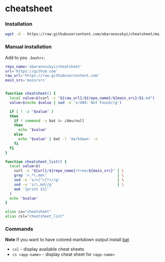 # cheatsheet

### Installation


```bash
wget -O - https://raw.githubusercontent.com/obaranovskyi/cheatsheet/main/cheatsheet.sh | bash
```

### Manual installation

Add to you `.bashrc`:

```bash
repo_name='obaranovskyi/cheatsheet'
url='https://github.com'
raw_url='https://raw.githubusercontent.com'
main_src='main/src'


function cheatsheet() {
  local value=$(curl -s "${raw_url}/${repo_name}/${main_src}/$1.md")
  value=$(echo $value | sed -e 's/404: Not Found//g')

  if [ ! -z "$value" ]
  then
    if ! command -v bat &> /dev/null
    then
      echo "$value"
    else
      echo "$value" | bat -l 'markdown' -n
    fi
  fi
}

function cheatsheet_list() {
  local value=$(
    curl -s "${url}/${repo_name}/tree/${main_src}" | \
    grep '>.*\.md<'                                | \
    sed -e 's/<[^>]*>//g'                          | \
    sed -e 's/\.md//g'                             | \
    awk '{print $1}'
  )
  echo "$value"
}

alias cs="cheatsheet"
alias csl="cheatsheet_list"
```

### Commands

**Note** If you want to have colored markdown output install [bat](https://github.com/sharkdp/bat)

- `csl` - display available cheat sheets
- `cs <app-name>` - display cheat sheet for `<app-name>`

